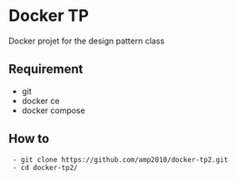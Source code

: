 # Docker TP
Docker projet for the design pattern class

## Requirement
  - git
  - docker ce
  - docker compose

## How to
   ```bash
    - git clone https://github.com/amp2010/docker-tp2.git
    - cd docker-tp2/
   ```
